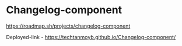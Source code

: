 # Changelog-component
https://roadmap.sh/projects/changelog-component

Deployed-link - https://techtanmoyb.github.io/Changelog-component/
